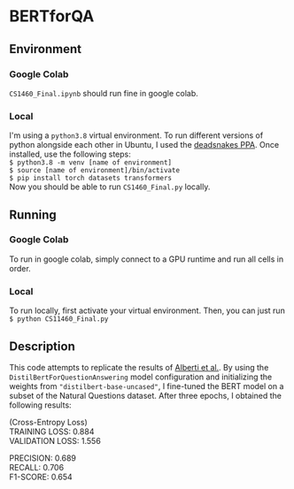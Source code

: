 # BERTforQA
## Environment
### Google Colab
`CS1460_Final.ipynb` should run fine in google colab.

### Local
I'm using a `python3.8` virtual environment. To run different versions of
python alongside each other in Ubuntu, I used the [deadsnakes
PPA](https://linuxize.com/post/how-to-install-python-3-8-on-ubuntu-18-04/).
Once installed, use the following steps:  
`$ python3.8 -m venv [name of environment]`  
`$ source [name of environment]/bin/activate`  
`$ pip install torch datasets transformers`  
Now you should be able to run `CS1460_Final.py` locally.

## Running
### Google Colab
To run in google colab, simply connect to a GPU runtime and run all cells in
order.

### Local
To run locally, first activate your virtual environment. Then, you can just run  
`$ python CS11460_Final.py`

## Description
This code attempts to replicate the results of [Alberti et
al.](https://arxiv.org/pdf/1901.08634.pdf).  By using the
`DistilBertForQuestionAnswering` model configuration and initializing the
weights from `"distilbert-base-uncased"`, I fine-tuned the BERT model on a
subset of the Natural Questions dataset.  After three epochs, I obtained the
following results:  
  
(Cross-Entropy Loss)   
TRAINING LOSS: 0.884  
VALIDATION LOSS: 1.556  
  
PRECISION: 0.689  
RECALL: 0.706  
F1-SCORE: 0.654  
